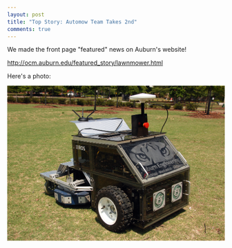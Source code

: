 ```yaml
---
layout: post
title: "Top Story: Automow Team Takes 2nd"
comments: true
---
```

We made the front page "featured" news on Auburn's website!

<a href="http://ocm.auburn.edu/featured_story/lawnmower.html">http://ocm.auburn.edu/featured_story/lawnmower.html</a>

Here's a photo:

![moe_back_angle_ros_sticket](/img/moe_back_angle_ros_sticket.jpg "moe_back_angle_ros_sticket")

